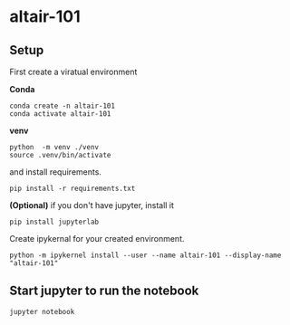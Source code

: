 # altair-101

## Setup

First create a viratual environment 

**Conda**
```shell
conda create -n altair-101
conda activate altair-101
```

**venv**

```shell
python  -m venv ./venv
source .venv/bin/activate
```

and install requirements.
```shell
pip install -r requirements.txt
```
 **(Optional)** if you don't have jupyter, install it
```shell
pip install jupyterlab
```

Create ipykernal for your created environment.

```shell
python -m ipykernel install --user --name altair-101 --display-name "altair-101"
``` 

## Start jupyter to run the notebook 
```shell
jupyter notebook
```
